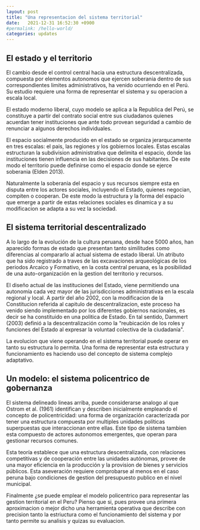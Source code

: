```yaml
---
layout: post
title: "Una representacion del sistema territorial"
date:   2021-12-31 16:52:30 +0900
#permalink: /hello-world/
categories: updates
---
```


## El estado y el territorio

El cambio desde el control central hacia una estructura descentralizada, compuesta por elementos autonomos que ejercen soberania dentro de sus correspondientes limites administrativos, ha venido ocurriendo en el Perú. Su estudio requiere una forma de representar el sistema y su operacion a escala local.

El estado moderno liberal, cuyo modelo se aplica a la Republica del Perú, se constituye a partir del contrato social entre sus ciudadanos quienes acuerdan tener instituciones que ante todo provean seguridad a cambio de renunciar a algunos derechos individuales.

El espacio socialmente producido en el estado se organiza jerarqucamente en tres escalas: el pais, las regiones y los gobiernos locales. Estas escalas estructuran la subdivision administrativa que delimita el espacio, donde las instituciones tienen influencia en las decisiones de sus habitantes. De este modo el territorio puede definirse como el espacio donde se ejerce soberania (Elden 2013).

Naturalmente la soberania del espacio y sus recursos siempre  esta en disputa entre los actores sociales, incluyendo el Estado, quienes negocian, compiten o cooperan. De este modo la estructura y la forma del espacio que emerge a partir de estas relaciones sociales es dinamica y a su modificacion se adapta a su vez la sociedad.

## El sistema territorial descentralizado

A lo largo de la evolución de la cultura peruana, desde hace 5000 años, han aparecido formas de estado que presentan tanto similitudes como diferencias al compararlo al actual sistema de estado liberal. Un atributo que ha sido registrado a traves de las excavaciones arqueológicas de los periodos Arcaico y Formativo, en la costa central peruana, es la posibilidad de una auto-organización en la gestion del territorio y recursos.

El diseño actual de las instituciones del Estado, viene permitiendo una autonomía cada vez mayor de las jurisdicciones administrativas en la escala regional y local. A partir del año 2002, con la modificacion de la Constitucion referida al capitulo de descentralizacion, este proceso ha venido siendo implementado por los diferentes gobiernos nacionales, es decir se ha constituido en una politica de Estado. En tal sentido, Dammert (2003) definió a la descentralización como la “reubicación de los roles y funciones del Estado al expresar la voluntad colectiva de la ciudadanía".

La evolucion que viene operando en el sistema territorial puede operar en tanto su estructura lo permita. Una forma de representar esta estructura y funcionamiento es haciendo uso del concepto de sistema complejo adaptativo.

## Un modelo: el sistema policentrico de gobernanza

El sistema delineado lineas arriba, puede considerarse analogo al que Ostrom et al. (1961) identifican y describen inicialmente empleando el concepto de policentricidad: una forma de organización caracterizada por tener una estructura compuesta por multiples unidades políticas superpuestas que interaccionan entre ellas.
Este tipo de sistema tambien esta compuesto de actores autonomos emergentes, que operan para gestionar recursos comunes.

Esta teoría establece que una estructura descentralizada, con relaciones competitivas y de cooperación entre las unidades autónomas, provee de una mayor eficiencia en la producción y la provision de bienes y servicios públicos. Esta aseveración requiere comprobarse al menos en el caso peruna bajo condiciones de gestion del presupuesto publico en el nivel municipal.

Finalmente ¿se puede emplear el modelo policentrico para representar las gestion territorial en el Peru? Pienso que si, pues provee una primera aproximacion o mejor dicho una herramienta operativa que describe con precision tanto la estriuctura como el funcionamiento del sistema y por tanto permite su analisis y quizas su evaluacion.
